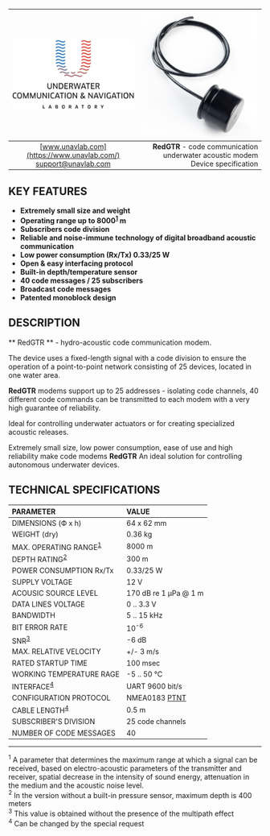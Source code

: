 | ![logo](/documentation/sm_logo.png) | ![logo](/documentation/def_modem_black.png) |
| :---: | ---: |
| [www.unavlab.com](https://www.unavlab.com/) <br/> [support@unavlab.com](mailto:support@unavlab.com) | **RedGTR** - code communication underwater acoustic modem <br/> Device specification |

## KEY FEATURES
* **Extremely small size and weight**
* **Operating range up to 8000<sup>[1](#footnote1)</sup> m**
* **Subscribers code division**
* **Reliable and noise-immune technology of digital broadband acoustic communication**
* **Low power consumption (Rx/Tx) 0.33/25 W**
* **Open & easy interfacing protocol**
* **Built-in depth/temperature sensor**
* **40 code messages / 25 subscribers**
* **Broadcast code messages**
* **Patented monoblock design**

## DESCRIPTION
** RedGTR ** - hydro-acoustic code communication modem.

The device uses a fixed-length signal with a code division to ensure the operation of a point-to-point network consisting of 25 devices,
located in one water area.

**RedGTR** modems support up to 25 addresses - isolating code channels, 40 different code commands can be transmitted to each modem with a very high guarantee of reliability.
 
Ideal for controlling underwater actuators or for creating specialized acoustic releases.

Extremely small size, low power consumption, ease of use and high reliability make code modems **RedGTR**
An ideal solution for controlling autonomous underwater devices.

<div style="page-break-after: always;"></div>

## TECHNICAL SPECIFICATIONS

| PARAMETER | VALUE |
| :--- | :--- |
| DIMENSIONS (Ф х h) | 64 x 62 mm |
| WEIGHT (dry) | 0.36 kg |
| MAX. OPERATING RANGE<sup>[1](#footnote1)</sup> | 8000 m |
| DEPTH RATING<sup>[2](#footnote2)</sup> | 300 m |
| POWER CONSUMPTION Rx/Tx | 0.33/25 W |
| SUPPLY VOLTAGE | 12 V |
| ACOUSIC SOURCE LEVEL | 170 dB re 1 μPa @ 1 m |
| DATA LINES VOLTAGE | 0 .. 3.3 V |
| BANDWIDTH | 5 .. 15 kHz |
| BIT ERROR RATE | 10<sup>-6</sup> |
| SNR<sup>[3](#footnote3)</sup> | -6 dB |
| MAX. RELATIVE VELOCITY | +/- 3 m/s |
| RATED STARTUP TIME | 100 msec |
| WORKING TEMPERATURE RAGE | -5 .. 50 °C |
| INTERFACE<sup>[4](#footnote4)</sup> | UART 9600 bit/s |
| CONFIGURATION PROTOCOL | NMEA0183 [PTNT](RedGTR_Protocol_Specifications_en.md) |
| CABLE LENGTH<sup>[4](#footnote4)</sup> | 0.5 m |
| SUBSCRIBER'S DIVISION | 25 code channels |
| NUMBER OF CODE MESSAGES | 40 |
  
________________
<a name="footnote1"><sup>1</sup></a> A parameter that determines the maximum range at which a signal can be received, based on electro-acoustic parameters of the transmitter and receiver, spatial decrease in the intensity of sound energy, attenuation in the medium and the acoustic noise level.  
<a name="footnote2"><sup>2</sup></a> In the version without a built-in pressure sensor, maximum depth is 400 meters  
<a name="footnote3"><sup>3</sup></a> This value is obtained without the presence of the multipath effect  
<a name="footnote4"><sup>4</sup></a> Can be changed by the special request  
 
